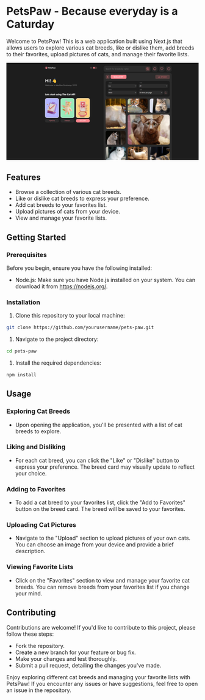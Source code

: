 # PetsPaw - Because everyday is a Caturday


Welcome to PetsPaw! This is a web application built using Next.js that allows users to explore various cat breeds, like or dislike them, add breeds to their favorites, upload pictures of cats, and manage their favorite lists.

![Alt text](/public/petspaw.jpg 'Optional title')

## Features

-   Browse a collection of various cat breeds.
-   Like or dislike cat breeds to express your preference.
-   Add cat breeds to your favorites list.
-   Upload pictures of cats from your device.
-   View and manage your favorite lists.

## Getting Started

### Prerequisites

Before you begin, ensure you have the following installed:

-   Node.js: Make sure you have Node.js installed on your system. You can download it from https://nodejs.org/.

### Installation

1. Clone this repository to your local machine:

```bash
git clone https://github.com/yourusername/pets-paw.git
```

1. Navigate to the project directory:

```bash
cd pets-paw
```

1. Install the required dependencies:

```bash
npm install
```

## Usage

### Exploring Cat Breeds

-   Upon opening the application, you'll be presented with a list of cat breeds to explore.

### Liking and Disliking

-   For each cat breed, you can click the "Like" or "Dislike" button to express your preference. The breed card may visually update to reflect your choice.

### Adding to Favorites

-   To add a cat breed to your favorites list, click the "Add to Favorites" button on the breed card. The breed will be saved to your favorites.

### Uploading Cat Pictures

-   Navigate to the "Upload" section to upload pictures of your own cats. You can choose an image from your device and provide a brief description.

### Viewing Favorite Lists

-   Click on the "Favorites" section to view and manage your favorite cat breeds. You can remove breeds from your favorites list if you change your mind.

## Contributing

Contributions are welcome! If you'd like to contribute to this project, please follow these steps:

-   Fork the repository.
-   Create a new branch for your feature or bug fix.
-   Make your changes and test thoroughly.
-   Submit a pull request, detailing the changes you've made.



Enjoy exploring different cat breeds and managing your favorite lists with PetsPaw! If you encounter any issues or have suggestions, feel free to open an issue in the repository.




